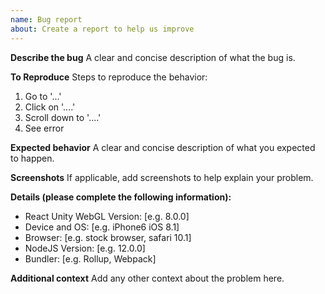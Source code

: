 ```yaml
---
name: Bug report
about: Create a report to help us improve
---
```


**Describe the bug**
A clear and concise description of what the bug is.

**To Reproduce**
Steps to reproduce the behavior:

1. Go to '...'
2. Click on '....'
3. Scroll down to '....'
4. See error

**Expected behavior**
A clear and concise description of what you expected to happen.

**Screenshots**
If applicable, add screenshots to help explain your problem.

**Details (please complete the following information):**

- React Unity WebGL Version: [e.g. 8.0.0]
- Device and OS: [e.g. iPhone6 iOS 8.1]
- Browser: [e.g. stock browser, safari 10.1]
- NodeJS Version: [e.g. 12.0.0]
- Bundler: [e.g. Rollup, Webpack]

**Additional context**
Add any other context about the problem here.
